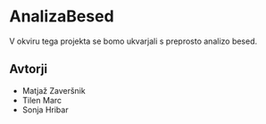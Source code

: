 # AnalizaBesed

V okviru tega projekta se bomo ukvarjali s preprosto analizo besed. 

## Avtorji

* Matjaž Zaveršnik
* Tilen Marc
* Sonja Hribar
